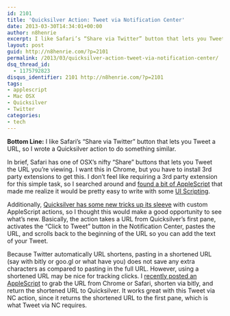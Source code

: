 ```yaml
---
id: 2101
title: 'Quicksilver Action: Tweet via Notification Center'
date: 2013-03-30T14:34:01+00:00
author: n8henrie
excerpt: I like Safari’s “Share via Twitter” button that lets you Tweet a URL, so I wrote a Quicksilver action to do something similar.
layout: post
guid: http://n8henrie.com/?p=2101
permalink: /2013/03/quicksilver-action-tweet-via-notification-center/
dsq_thread_id:
  - 1175792823
disqus_identifier: 2101 http://n8henrie.com/?p=2101
tags:
- applescript
- Mac OSX
- Quicksilver
- Twitter
categories:
- tech
---
```

**Bottom Line:** I like Safari’s “Share via Twitter” button that lets you Tweet a URL, so I wrote a Quicksilver action to do something similar. <!--more-->

In brief, Safari has one of OSX’s nifty “Share” buttons that lets you Tweet the URL you’re viewing. I want this in Chrome, but you have to install 3rd party extensions to get this. I don’t feel like requiring a 3rd party extension for this simple task, so I searched around and <a target="_blank" href="http://hints.macworld.com/article.php?story=20120819231916737">found a bit of AppleScript</a> that made me realize it would be pretty easy to write with some [UI Scripting](http://n8henrie.com/2013/03/a-strategy-for-ui-scripting-in-applescript/).

Additionally, [Quicksilver has some new tricks up its sleeve](http://n8henrie.com/2013/03/template-for-writing-quicksilver-actions-in-applescript/) with custom AppleScript actions, so I thought this would make a good opportunity to see what’s new. Basically, the action takes a URL from Quicksilver’s first pane, activates the “Click to Tweet” button in the Notification Center, pastes the URL, and scrolls back to the beginning of the URL so you can add the text of your Tweet.

Because Twitter automatically URL shortens, pasting in a shortened URL (say with bitly or goo.gl or what have you) does not save any extra characters as compared to pasting in the full URL. However, using a shortened URL may be nice for tracking clicks. I [recently posted an AppleScript](http://n8henrie.com/2013/03/bitly-applescript-url-shortener/) to grab the URL from Chrome or Safari, shorten via bitly, and return the shortened URL to Quicksilver. It works great with this Tweet via NC action, since it returns the shortened URL to the first pane, which is what Tweet via NC requires.